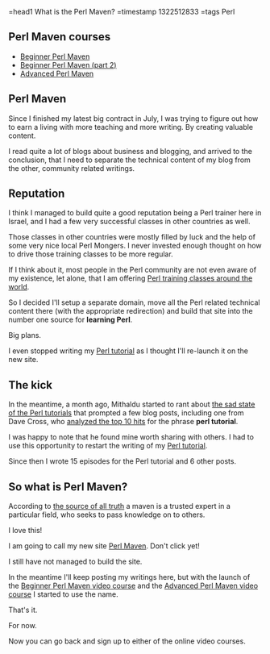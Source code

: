 =head1 What is the Perl Maven?
=timestamp 1322512833
=tags Perl

<h2>Perl Maven courses</h2>

<ul>
<li><a href="/beginner-perl-maven.html">Beginner Perl Maven</a></li>
<li><a href="/beginner-perl-maven-part-2.html">Beginner Perl Maven (part 2)</a></li>
<li><a href="/advanced-perl-maven.html">Advanced Perl Maven</a></li>
</ul>


<h2>Perl Maven</h2>

Since I finished my latest big contract in July, I was
trying to figure out how to earn a living with more teaching and
more writing. By creating valuable content.

I read quite a lot of blogs about business and blogging, and arrived
to the conclusion, that I need to separate the technical content
of my blog from the other, community related writings.

<h2>Reputation</h2>

I think I managed to build quite a good reputation being
a Perl trainer here in Israel, and I had a few very
successful classes in other countries as well.

Those classes in other countries were mostly filled by luck
and the help of some very nice local Perl Mongers.
I never invested enough thought on how to drive those training
classes to be more regular.

If I think about it, most people in the Perl
community are not even aware of my existence,
let alone, that I am offering
<a href="/training.html">Perl training classes around the world</a>.

So I decided I'll setup a separate domain,
move all the Perl related technical content
there (with the appropriate redirection)
and build that site into the number one source
for <b>learning Perl</b>.

Big plans.

I even stopped writing my <a href="/perl-tutorial">Perl tutorial</a>
as I thought I'll re-launch it on the new site.

<h2>The kick</h2>

In the meantime, a month ago, Mithaldu started to rant about
<a href="http://blogs.perl.org/users/mithaldu/2011/10/how-do-newbies-find-perl-learning-materials-online.html">the sad
state of the Perl tutorials</a> that prompted a few blog posts, including one from
Dave Cross, who <a href="http://perlhacks.com/2011/10/perl-tutorial/">analyzed the top 10 hits</a>
for the phrase <b>perl tutorial</b>.

I was happy to note that he found mine worth sharing with others.
I had to use this opportunity to restart the writing of my
<a href="/perl-tutorial">Perl tutorial</a>.

Since then I wrote 15 episodes for the Perl tutorial and 6 other posts.


<h2>So what is Perl Maven?</h2>

According to <a href="http://en.wikipedia.org/wiki/Maven">the source of all truth</a> a maven
is a trusted expert in a particular field, who seeks to pass knowledge on to others.

I love this!

I am going to call my new site <a href="http://perlmaven.com/">Perl Maven</a>. Don't click yet!

I still have not managed to build the site.

In the meantime I'll keep posting my writings here, but with the launch of the
<a href="/beginner-perl-maven.html">Beginner Perl Maven video course</a> and the
<a href="/advanced-perl-maven.html">Advanced Perl Maven video course</a>
I started to use the name.

That's it.

For now.

Now you can go back and sign up to either of the online video courses.

